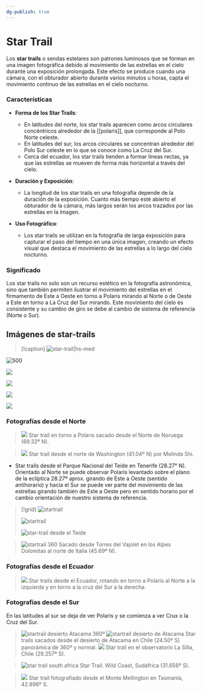 ```yaml
---
dg-publish: true
---
```



# Star Trail

Los **star trails** o sendas estelares son patrones luminosos que se forman en una imagen fotográfica debido al movimiento de las estrellas en el cielo durante una exposición prolongada. Este efecto se produce cuando una cámara, con el obturador abierto durante varios minutos u horas, capta el movimiento continuo de las estrellas en el cielo nocturno.

### Características

- **Forma de los Star Trails**:
  - En latitudes del norte, los star trails aparecen como arcos circulares concéntricos alrededor de la  [[polaris]], que corresponde al Polo Norte celeste.
  - En latitudes del sur, los arcos circulares se concentran alrededor del Polo Sur celeste en lo que se conoce como La Cruz del Sur.
  - Cerca del ecuador, los star trails tienden a formar líneas rectas, ya que las estrellas se mueven de forma más horizontal a través del cielo.

- **Duración y Exposición**: 
  - La longitud de los star trails en una fotografía depende de la duración de la exposición. Cuanto más tiempo esté abierto el obturador de la cámara, más largos serán los arcos trazados por las estrellas en la imagen.

- **Uso Fotográfico**: 
  - Los star trails se utilizan en la fotografía de larga exposición para capturar el paso del tiempo en una única imagen, creando un efecto visual que destaca el movimiento de las estrellas a lo largo del cielo nocturno.

### Significado

Los star trails no solo son un recurso estético en la fotografía astronómica, sino que también permiten ilustrar el movimiento del estrellas en el firmamento de Este a Oeste en torno a Polaris mirando al Norte o de Oeste a Este en torno a La Cruz del Sur mirando. Este movimiento del cielo es consistente y su cambio de giro se debe al cambio de sistema de referencia (Norte o Sur).

## Imágenes de star-trails

> [!caption]
> ![star-trail|hs-med](https://i.imgur.com/k4XEDPK.png)
> 

![500](https://i.imgur.com/SnSdQjc.png)

![](https://i.imgur.com/zQgAuih.png)

![](https://i.imgur.com/6UzjWDI.png)

![](https://i.imgur.com/lIg1nPK.png)

![](https://i.imgur.com/6JqckkT.png)


### Fotografías desde el Norte

> ![](https://i.imgur.com/Xy1JafK.jpeg)
> Star trail en torno a Polaris sacado desde el Norte de Noruega (69.32º N).

> ![](https://i.imgur.com/Kd3jzUJ.jpeg)
> Star trail desde el norte de Washington (41.04º N) por Melinda Shi.

- Star trails desde el Parque Nacional del Teide en Tenerife (28.27° N). Orientado al Norte se puede observar Polaris levantado sobre el plano de la eclíptica 28.27º aprox. girando de Este a Oeste (sentido antihorario) y hacia el Sur se puede ver parte del movimiento de las estrellas girando también de Este a Oeste pero en sentido horario por el cambio orientación de nuestro sistema de referencia.
> [!grid]
> ![startrail](https://i.imgur.com/CSakJ7X.jpeg)
> 
> ![startrail](https://i.imgur.com/419YgW8.jpeg)
> 
> ![star-trail desde el Teide](https://i.imgur.com/yBtuTzJ.jpeg)
> 

> ![startrail 360](https://i.imgur.com/u1Xpsd5.jpeg)
> Sacado desde Torres del Vajolet en los Alpes Dolomitas al norte de Italia (45.69º N).
### Fotografías desde el Ecuador
> ![](https://i.imgur.com/Ii3TSBo.jpeg)
> Star trails desde el Ecuador, rotando en torno a Polaris al Norte a la izquierda y en torno a la cruz del Sur a la derecha.


### Fotografías desde el Sur

En las latitudes al sur se deja de ver Polaris y se comienza a ver Crux o la Cruz del Sur.

> ![startrail desierto Atacama 360º](https://i.imgur.com/P4Ex67m.jpeg)
> ![startrail desierto de Atacama](https://upload.wikimedia.org/wikipedia/commons/e/e5/All_In_A_Spin_Star_trail.jpg)
> Star trails sacados desde el desierto de Atacama en Chile (24.50º S) panorámica de 360º y normal.
> ![](https://upload.wikimedia.org/wikipedia/commons/f/f8/Star_trails_over_the_ESO_3.6-metre_telescope.jpg)
> Star trail en el observatorio La Silla, Chile (29.257º S).

> ![star trail south africa](https://i.imgur.com/DGJpQWC.jpeg)
> Star Trail. Wild Coast, Sudáfrica (31.656º S).

> ![](https://upload.wikimedia.org/wikipedia/commons/f/ff/Star_trail_and_aurora_over_Mount_Wellington%2C_Tasmania.jpg)
> Star trail fotografiado desde el Monte Mellington en Tasmania, 42.896º S.

